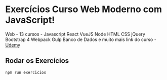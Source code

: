# Exercícios Curso Web Moderno com JavaScript!

Web - 13 cursos - Javascript React VueJS Node HTML CSS jQuery Bootstrap 4 Webpack Gulp Banco de Dados e muito mais
link do curso - [Udemy](https://www.udemy.com/curso-web/)

## Rodar os Exercícios

```
npm run exercicios
```

